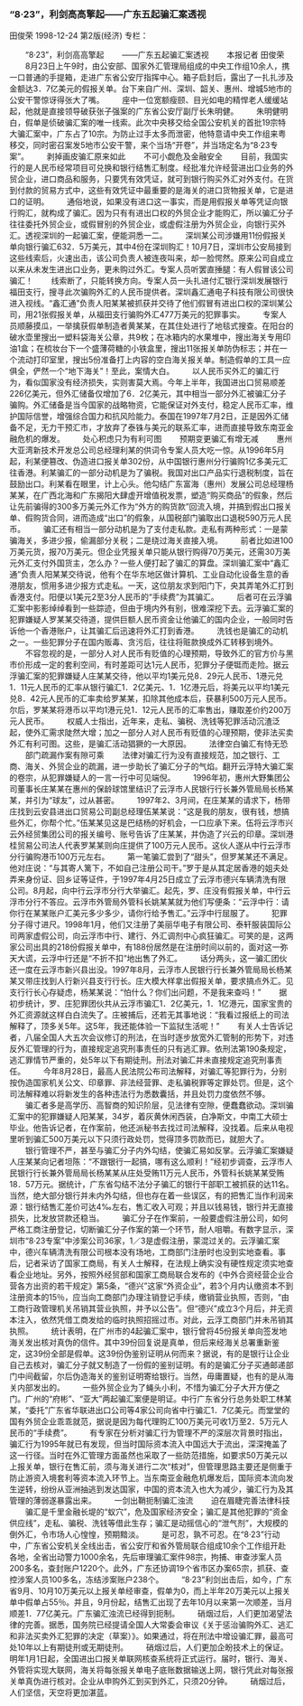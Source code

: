 ### “8·23”，利剑高高擎起——广东五起骗汇案透视
田俊荣
1998-12-24
第2版(经济)
专栏：

　　“8·23”，利剑高高擎起
　　——广东五起骗汇案透视
　　本报记者  田俊荣
　　8月23日上午9时，由公安部、国家外汇管理局组成的中央工作组10余人，携一口普通的手提箱，走进广东省公安厅指挥中心。箱子启封后，露出了一扎扎涉及金额达3．7亿美元的假报关单。台下来自广州、深圳、韶关、惠州、增城5地市的公安干警惊讶得张大了嘴。
　　座中一位宽额瘦颐、目光如电的精悍老人缓缓站起，他就是直接领导破获张子强案的广东省公安厅副厅长朱明健。
　　朱明健明白，假单是侦破骗汇案的唯一线索。此次中央移交给全国公安机关的首批19宗特大骗汇案中，广东占了10宗。为防止过手太多而泄密，他特意请中央工作组来粤移交，同时密召案发5地市公安干警，来个当场“开卷”，并当场定名为“8·23专案”。
　　剥掉画皮骗汇原来如此
　　不可小觑危及金融安全
　　目前，我国实行的是人民币经常项目可兑换和银行结售汇制度。经批准允许经营进出口业务的外贸企业，进口商品和服务，只要凭有效凭证，就可到银行购买外汇对外支付。在货到付款的贸易方式中，这些有效凭证中最重要的是海关的进口货物报关单，它是进口的证明。
　　通俗地说，如果没有进口这一事实，而是用假报关单等凭证向银行购汇，就构成了骗汇。因为只有有进出口权的外贸企业才能购汇，所以骗汇分子往往委托外贸企业，或假冒别的外贸企业，或虚假注册为外贸企业，向银行买外汇。透视深圳的一起骗汇案，便能洞悉一二。
　　深圳某公司涉嫌用11份假报关单向银行骗汇632．5万美元，其中4份在深圳购汇！10月7日，深圳市公安局接到这些线索后，火速出击，该公司负责人被连夜叫来，却一脸愕然。原来公司自成立以来从未发生进出口业务，更未购过外汇。专案人员听罢直捶腿：有人假冒该公司骗汇！
　　线索断了，只能转换方向。专案人员一头扎进付汇银行深圳发展银行福田支行，搜寻此次骗购外汇的人民币提供者。深圳鑫汇通电子科技有限公司很快进入视线。“鑫汇通”负责人阳某某被抓获并交待了他们假冒有进出口权的深圳某公司，用21张假报关单，从福田支行骗购外汇477万美元的犯罪事实。
　　专案人员顺藤摸瓜，一举擒获假单制造者黄某某，在其住处进行了地毯式搜查。在阳台的破水壶里搜出一塑料袋海关公章，共9枚；在冰箱内的水果堆中，搜出海关专用印油1盒；在梳妆台下一个盛薄荷糖的小铁盒里，搜出11张报关单防伪标志；并在一个流动打印室里，搜出5份准备打上内容的空白海关报关单。制造假单的工具一应俱全，俨然一个“地下海关”！至此，案情大白。
　　以人民币买外汇的骗汇行为，看似国家没有经济损失，实则害莫大焉。今年上半年，我国进出口贸易顺差226亿美元，但外汇储备仅增加了6．2亿美元，其中相当一部分外汇被骗汇分子骗购。外汇储备是当今国家的战略物资，它能保证对外支付，稳定人民币汇率，维护国际信誉，增强综合国力和抗风险能力。泰国在1997年7月2日，正是因外汇储备不足，无力干预汇市，才放弃了泰铢与美元的联系汇率，进而直接导致东南亚金融危机的爆发。
　　处心积虑只为有利可图
　　预期变更骗汇有增无减
　　惠州大亚湾新技术开发总公司总经理利某的供词令专案人员大吃一惊。从1996年5月起，利某便篡改、伪造进口报关单302份，从中国银行惠州分行骗购1亿多美元汇往香港。利某骗汇的一部分动机是为了骗税。我国对出口产品实行退税制度，旨在鼓励出口。利某看在眼里，计上心头。他勾结广东富海（惠州）发展公司总经理杨某某，在广西北海和广东揭阳大肆虚开增值税发票，塑造“购买商品”的假象，然后让先前骗得的300多万美元外汇作为“外方的购货款”回流入境，并搞到假出口报关单、假购货合同，进而造成“出口”的假象，从国税部门骗取出口退税590万元人民币。
　　骗汇还有相当一部分动机是为了支付走私款。走私有两种形式：一是蒙骗海关，多进少报，偷漏部分关税；二是绕过海关直接入境。
　　前者比如进100万美元货，报70万美元。但企业凭报关单只能从银行购得70万美元，还需30万美元外汇支付外国货主，怎么办？一些人便打起了骗汇的算盘。深圳骗汇案中“鑫汇通”负责人阳某某交待说，他有个在华东地区做计算机、工业自动化设备生意的香港朋友，惯用多进少报方式走私。一天，这位朋友求到阳门下，央其弄笔外汇打到香港支付。阳便以1美元2至3分人民币的“手续费”为其骗汇。
　　后者可在云浮骗汇案中影影绰绰看到一些踪迹，但由于境内外有别，很难深挖下去。云浮骗汇案的犯罪嫌疑人罗某某交待道，提供巨额人民币资金让他骗汇的国内企业，一般同时告诉他一个香港账户，让其骗汇后迅速将外汇打到香港。
　　洗钱也是骗汇的动机之一。一些犯罪分子在国内贩毒、贪污后，往往将赃款换成外汇转移到境外。
　　不容忽视的是，一部分人对人民币有贬值的心理预期，导致外汇的官方价与黑市价形成一定的套利空间，有时差距可达1元人民币，犯罪分子便铤而走险。据云浮骗汇案的犯罪嫌疑人庄某某交待，他以平均1美元兑8．29元人民币、1港元兑1．11元人民币的汇率从银行骗汇1．2亿美元、1．1亿港元后，将美元以平均1美元兑8．42元人民币的汇率卖给罗某某，扣除其他成本后，获暴利500万元人民币。尔后，罗某某将港币以平均1港元兑1．12元人民币的汇率售出，赚取差价约200万元人民币。
　　权威人士指出，近年来，走私、骗税、洗钱等犯罪活动沉渣泛起，使外汇需求陡然大增；加之一部分人对人民币有贬值的心理预期，使非法买卖外汇有利可图。这些，是骗汇活动猖獗的一大原因。
　　法律空白骗汇有恃无恐
　　部门疏漏作案有隙可乘
　　法律对骗汇行为没有直接规范，加之银行、工商、海关、外贸企业的疏漏，进一步助长了骗汇分子的气焰。翻开云浮特大骗汇案的卷宗，从犯罪嫌疑人的一言一行中可见端倪。
　　1996年初，惠州大野集团公司董事长庄某某在惠州的保龄球馆里结识了云浮市人民银行行长兼外管局局长杨某某，并引为“球友”，过从甚密。
　　1997年2、3月间，在庄某某的请求下，杨带庄找到云安县进出口贸易公司副总经理伍某某说：“这是我的朋友，很有钱，想搞些外汇，你帮个忙。”伍某某见这是巴结杨的好机会，一口应承下来。伍将云浮市兴云外经贸集团公司的报关编号、账号告诉了庄某某，并伪造了兴云的印章。深圳港桂贸易公司法人代表罗某某则向庄提供了100万元人民币。这伙人遂从中行云浮市分行骗购港币100万元左右。
　　第一笔骗汇尝到了“甜头”，但罗某某还不满足。他对庄说：“与其寄人篱下，不如自己注册公司干。”罗于是从其定居香港的姐夫处弄来身份证、回乡证等证件，于1997年4月25日成立了云浮市德兴车辆清洗有限公司。8月起，向中行云浮市分行大举骗汇。起先，罗、庄没有假报关单，中行云浮市分行不答应。云浮市外管局外管科长姚某某就为他们写便条：“云浮中行：请你行在某某账户汇美元多少多少，请你行给予售汇。”云浮中行屈服了。
　　犯罪分子得寸进尺。1998年1月，他们又注册了美丽华电子有限公司、泰轩服装国际公司两家虚假公司，向云浮市中行、建行、外汇调剂中心疯狂骗汇。可笑的是，这两家公司出具的218份假报关单中，有188份居然是在注册时间以前的，面对这一弥天大谎，云浮中行还是“不折不扣”地出售了外汇。
　　话分两头，这一骗汇团伙还一度在云浮市新兴县出没。1997年8月，云浮市人民银行行长兼外管局局长杨某某又带庄找到人行新兴县支行行长。庄大模大样拿出假报关单，要求搞点外汇。见支行行长心存疑虑，杨某某说：“怕什么？你们出问题，不是我来查吗！”
　　据初步统计，罗、庄犯罪团伙共从云浮市骗汇1．2亿美元，1．1亿港元，国家宝贵的外汇资源就这样白白流失了。庄被捕后，还若无其事地说：“我看过报纸上的司法解释了，顶多关5年。这5年，我还能体验一下监狱生活呢！”
　　有关人士告诉记者，八届全国人大五次会议修订的刑法，在当时逐步放宽外汇管制的形势下，对违反外汇管理的行为，直接规定追究刑事责任的只有逃汇罪。依刑法第190条规定，逃汇罪情节严重的，处5年以下有期徒刑。刑法对骗汇并未直接规定追究刑事责任。
　　今年8月28日，最高人民法院公布司法解释，对骗汇等犯罪行为，分别按伪造国家机关公文、印章罪、非法经营罪、走私骗税罪等定罪处罚。但是，这个司法解释难以将新发生的各种违法行为悉数囊括，并且处罚力度依然不够。
　　骗汇者多是高学历、高智商的知识阶层，见法律有空隙，便蠢蠢欲动。深圳骗汇案中的犯罪嫌疑人阳某某，34岁，着灰黄休闲西装，白净斯文，中南工大硕士毕业。他告诉记者，在作案前，他还派秘书去找过司法解释，没找着。后来从电视里听到骗汇500万美元以下只须行政处罚，觉得顶多罚款而已，就胆大了。
　　银行管理不严，甚至与骗汇分子内外勾结，使骗汇易如反掌。云浮骗汇案嫌疑人庄某某向记者坦陈：“不跟银行一起搞，哪有这么顺利！”经初步调查，云浮市人民银行行长兼外管局局长杨某某从庄处受贿11万元人民币，外管科长姚某某受贿18．57万元。据统计，广东省勾结不法分子骗汇的银行干部职工被抓获的达11名。当然，绝大部分银行并未内外勾结，但也存在着一些误区，有的把售汇当作利润来源：银行结售汇差价可达4‰左右，售汇收入可观；并且以钱易钱，银行并无直接损失，比发放贷款还稳当。
　　骗汇分子在作案前，一般要虚假注册公司，如何严格工商注册登记，切断骗汇分子作案的第一个环节，耐人咀嚼。有数字显示，深圳市“8·23专案”中涉案公司36家，1／3是虚假注册，蒙混过关的。云浮骗汇案中，德兴车辆清洗有限公司根本没有场地，工商部门注册时也没到实地查看。事后，记者采访了国家工商局，有关人士解释，在法规上确实没有硬性规定须实地查看企业地址。另外，按照外经贸部和国家工商局联合发布的《中外合资经营企业合营各方出资的若干规定》第5条，“德兴”这家“外资企业”，若3个月内认缴资本不到注册资本的15％，应当向工商部门办理注销登记手续，缴销营业执照，否则，“由工商行政管理机关吊销其营业执照，并予以公告”。但“德兴”成立3个月后，并无资本注入，依然凭借工商发给的临时执照招摇过市。对此，云浮工商部门并未吊销其执照。
　　统计表明，在广州市的4起骗汇案中，银行曾将45份报关单向签发地海关发出核对真伪的信件。其中39份回复说是真单，但后来经海关总署重新鉴定，这39份全部是假单。这39份伪鉴别证明从何而来？据说，有的是银行让企业自己去核对，骗汇分子就又制造了一份假的鉴别证明。有的是骗汇分子买通邮递部门中间截留，尔后伪造海关的鉴别证明寄给银行。当然，毋庸置疑，也有的是从海关内部发出的。
　　一些外贸企业为了蝇头小利，不惜为骗汇分子大开方便之门。广州的“府彬”、“亚大”两起骗汇案便是明证。中行广东省分行总务处职工林某某，“委托”广东省华联进出口公司等4家公司向省中行骗汇1．7亿美元。而堂堂的国有外贸企业乖乖就范，据说是因为每代理购汇100万美元可收1万至2．5万元人民币的“手续费”。
　　有专家在分析对骗汇行为管理不严的深层次背景时指出，骗汇行为1995年就已有发现，但当时国际资本流入中国远大于流出，深深掩盖了这一行径。当时在外汇管理方面虽然也采取了一些防范措施，如要求50万美元以上报关单，银行在售汇前，须与海关进行二次“核对”，但管理思路主要还是侧重于防止游资入境套利等资本流入环节上。当东南亚金融危机爆发后，国际资本流向发生逆转，纷纷从亚洲抽逃到发达国家，中国的资本流入也大为减少，骗汇行为及其管理的薄弱遂暴露出来。
　　一剑出鞘扼制骗汇浊流
　　迫在眉睫完善法律科技
　　骗汇是千里金融长堤的“蚁穴”，危及国家经济安全；骗汇是其他犯罪的“资金供应线”，走私、骗税、洗钱等借此生存；骗汇是动摇信心的“泄气剂”，大规模的倒外汇，令市场人心惶惶，预期黯淡。
　　是可忍，孰不可忍。在“8·23”行动中，广东省公安机关全线出击，省公安厅和省外管局联合组成10余个工作组开赴各地，全省出动警力1000余名，先后审理骗汇案件98宗，拘捕、审查涉案人员200多名，查封账户1220个。此外，广东还协调19个省市区办案65宗，抓获、查控涉案人员100多名，冻结涉案账户238个。
　　“8·23”利剑出击后，如今，广东省9月、10月10万美元以上报关单经审查，假单为0，而上半年20万美元以上报关单中假单占55％。并且，9月份起，结售汇出现了去年10月以来第一次顺差，当月顺差1．77亿美元。广东骗汇浊流已经得到扼制。
　　硝烟过后，人们更加渴望法律的完善。据悉，国务院已经提请全国人大常委会审议《关于惩治骗购外汇、逃汇和非法买卖外汇犯罪的决定（草案）》。如果通过，将在刑法中增设骗汇罪，最高可处10年以上有期徒刑或无期徒刑。
　　硝烟过后，人们更加企盼技术上的保证。明年1月1日起，全国进出口报关单联网核查系统将正式运行。届时，银行、海关、外管将实现大联网，海关将每张报关单电子底账数据输送上网，银行凭此对每张报关单真伪进行核对。企业从申购外汇到买到外汇，只须20分钟。
　　硝烟过后，人们坚信，天空将更加湛蓝。
